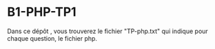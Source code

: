 # B1-PHP-TP1

Dans ce dépôt , vous trouverez le fichier "TP-php.txt" qui indique pour chaque question, le fichier php.